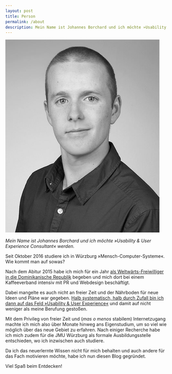```yaml
---
layout: post
title: Person
permalink: /about
description: Mein Name ist Johannes Borchard und ich möchte »Usability & User Experience Consultant« werden.
---
```


<img src="/assets/profile-bw.jpg" alt="Profilbild" id="profile-picture">


_Mein Name ist Johannes Borchard und ich möchte »Usability & User Experience Consultant« werden._

Seit Oktober 2016 studiere ich in Würzburg »Mensch-Computer-Systeme«. Wie kommt man auf sowas?

Nach dem Abitur 2015 habe ich mich für ein Jahr [als Weltwärts-Freiwilliger in die Dominikanische Republik](http://impacto-cultural.tumblr.com/) begeben und mich dort bei einem Kaffeeverband intensiv mit PR und Webdesign beschäftigt.

Dabei mangelte es auch nicht an freier Zeit und der Nährboden für neue Ideen und Pläne war gegeben. [Halb systematisch, halb durch Zufall bin ich dann auf das Feld »Usability & User Experience«](http://www.usabilityreport.de/post/142698418067/suche) und damit auf nicht weniger als meine Berufung gestoßen.

Mit dem Privileg von freier Zeit und (_mas o menos_ stabilem) Internetzugang machte ich mich also über Monate hinweg ans Eigenstudium, um so viel wie möglich über das neue Gebiet zu erfahren. Nach einiger Recherche habe ich mich zudem für die JMU Würzburg als formale Ausbildungsstelle entschieden, wo ich inzwischen auch studiere.

Da ich das neuerlernte Wissen nicht für mich behalten und auch andere für das Fach motivieren möchte, habe ich nun diesen Blog gegründet.

Viel Spaß beim Entdecken!

